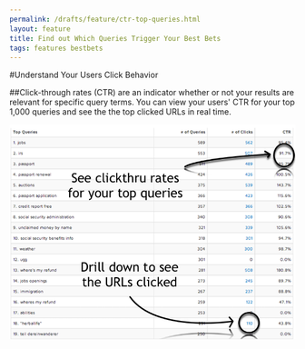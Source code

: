 ```yaml
---
permalink: /drafts/feature/ctr-top-queries.html
layout: feature
title: Find out Which Queries Trigger Your Best Bets
tags: features bestbets
---
```

#Understand Your Users Click Behavior

##Click-through rates (CTR) are an indicator whether or not your results are relevant for specific query terms. You can view your users' CTR for your top 1,000 queries and see the the top clicked URLs in real time.

![Click-through Rates for Top Queries](/img/feature-ctr-top-queries.png "Click-through Rates for Top Queries")
